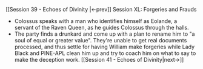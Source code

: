 [[Session 39 - Echoes of Divinity |<-prev]]
Session XL: Forgeries and Frauds
- Colossus speaks with a man who identifies himself as Eolande, a servant of the Raven Queen, as he guides Colossus through the halls.
- The party finds a drunkard and come up with a plan to rename him to "a soul of equal or greater value". They're unable to get real documents processed, and thus settle for having William make forgeries while Lady Black and PINE-APL clean him up and try to coach him on what to say to make the deception work.
[[Session 41 - Echoes of Divinity|next->]]
